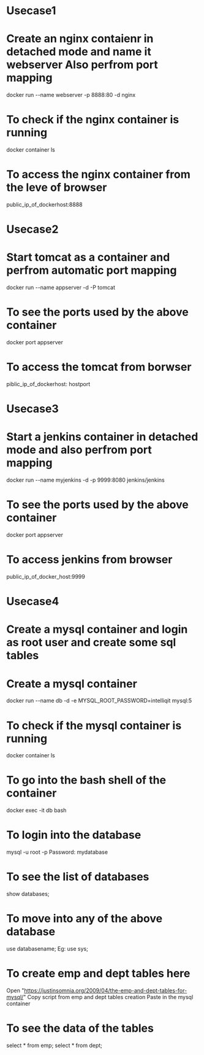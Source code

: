 # Usecase1
# Create an nginx contaienr in detached mode and name it webserver Also perfrom port mapping
docker run --name webserver -p 8888:80 -d nginx
# To check if the nginx container is running
docker container ls
# To access the nginx container from the leve of browser
public_ip_of_dockerhost:8888

# Usecase2
# Start tomcat as a container and perfrom automatic port mapping
docker run --name appserver -d -P tomcat
# To see the ports used by the above container
docker port appserver
# To access the tomcat from borwser
piblic_ip_of_dockerhost: hostport

# Usecase3
# Start a jenkins container in detached mode and also perfrom port mapping
docker run --name myjenkins -d -p 9999:8080 jenkins/jenkins
# To see the ports used by the above container
docker port appserver
# To access jenkins from browser
public_ip_of_docker_host:9999

# Usecase4
# Create a mysql container and login as root user and create some sql tables
#  Create a mysql container
docker run --name db -d -e MYSQL_ROOT_PASSWORD=intelliqit mysql:5
# To check if the mysql container is running
docker container ls
# To go into the bash shell of the container
docker exec -it db bash
# To login into the database
mysql -u root -p
Password: mydatabase
# To see the list of databases
show databases;
# To move into any of the above database
use databasename;
Eg: use sys;
# To create emp and dept tables here
Open "https://justinsomnia.org/2009/04/the-emp-and-dept-tables-for-mysql/" Copy script from emp and dept tables creation Paste in the mysql container
# To see the data of the tables
select * from emp;
select * from dept;
